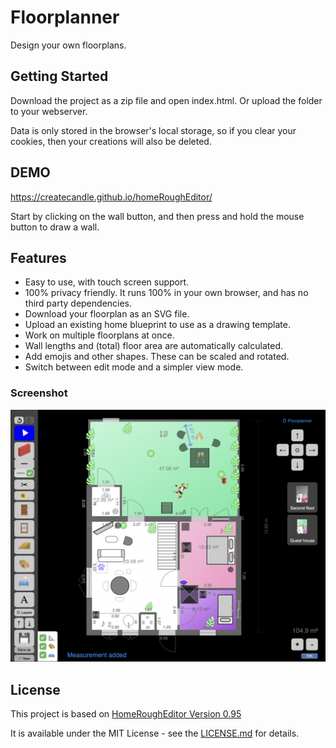 # Floorplanner

Design your own floorplans.


## Getting Started

Download the project as a zip file and open index.html. Or upload the folder to your webserver.

Data is only stored in the browser's local storage, so if you clear your cookies, then your creations will also be deleted.

## DEMO

https://createcandle.github.io/homeRoughEditor/

Start by clicking on the wall button, and then press and hold the mouse button to draw a wall.

## Features
- Easy to use, with touch screen support.
- 100% privacy friendly. It runs 100% in your own browser, and has no third party dependencies.
- Download your floorplan as an SVG file.
- Upload an existing home blueprint to use as a drawing template.
- Work on multiple floorplans at once.
- Wall lengths and (total) floor area are automatically calculated.
- Add emojis and other shapes. These can be scaled and rotated.
- Switch between edit mode and a simpler view mode.


### Screenshot

![Floorplanner example](screenshot.png?raw=true "Floorplanner example")

## License

This project is based on [HomeRoughEditor Version 0.95](https://github.com/ekymoz/homeRoughEditor)

It is available under the MIT License - see the [LICENSE.md](https://en.wikipedia.org/wiki/MIT_License) for details.



